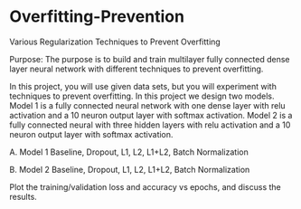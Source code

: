 # Overfitting-Prevention
Various Regularization Techniques to Prevent Overfitting

Purpose: The purpose is to build and train multilayer fully connected dense layer neural network with different techniques to prevent overfitting. 

In this project, you will use given data sets, but you will experiment with techniques to prevent overfitting. 
In this project we design two models. Model 1 is a fully connected neural network with one dense layer with relu activation and a 10 neuron output layer with softmax activation. Model 2 is a fully connected neural with three hidden layers with relu activation and a 10 neuron output layer with softmax activation.

A.	Model 1 Baseline, Dropout, L1, L2, L1+L2, Batch Normalization

B.	Model 2 Baseline, Dropout, L1, L2, L1+L2, Batch Normalization
 
Plot the training/validation loss and accuracy vs epochs, and discuss the results.
